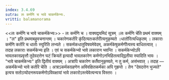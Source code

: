 ```yaml
---
index: 3.4.69
sutra: लः कर्मणि च भावे चाकर्मकेभ्यः.
vritti: balamanorama
---
```


<<लः कर्मणि च भावे चाकर्मकेभ्यः>> - लः कर्मणि च । वाक्यद्वयमिदं सूत्रम् ।लः कर्मणि चे॑ति प्रथमं वाक्यम् । "ल" इति प्रथमाबहुवचनान्तम् । चकारेणकर्तरि कृ॑दित्यतःकर्तरी॑त्यनुकृष्यते ।धातो॑रित्यधिकृतम् । लकाराः कर्मणि कर्तरि च धातोः स्युरिति लभ्यते । सकर्मकधातुविषयमेवेदम्, अकर्मकेषुकर्मणी॑त्यस्य बाधितत्वात् । तदाह लकाराः सकर्मकेभ्य इति । एवं च सकर्मकेभ्यो भावे लकारान भवन्ति । सकर्मकेभ्योऽपि भावलकारप्रवृत्तौ तुदेवदत्तेन घटं क्रियते॑ इत्यादौ भावलकारेण कर्मणोऽनभिहितत्वाद्द्वितीया स्यादिति भावः । "भावे चाकर्मकेभ्यः" इति द्वितीयं वाक्यम् । अत्रापि चकारेण कर्तैवानुकृष्यते, न तु कर्म, असंभवात् । तदाह —  अकर्मकेभ्यो भावे कर्तरि चेति । अत्राऽकर्मकग्रहणेन अविवक्षितकर्मका अपि गृह्रन्ते । तेन "देवदत्तेन भुज्यते" इत्यत्र सतोऽप्योदनरूपकर्मणोऽविवक्षायां भावे लकारोऽस्त्येवेत्यन्यत्र विस्तरः । 